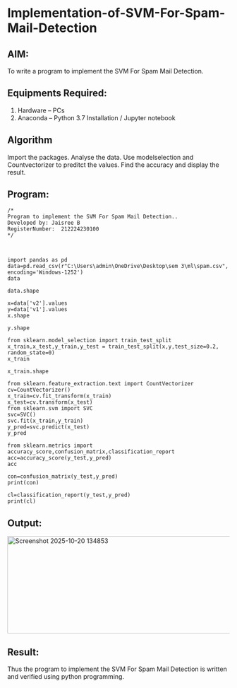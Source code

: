 # Implementation-of-SVM-For-Spam-Mail-Detection

## AIM:
To write a program to implement the SVM For Spam Mail Detection.

## Equipments Required:
1. Hardware – PCs
2. Anaconda – Python 3.7 Installation / Jupyter notebook

## Algorithm
Import the packages.
Analyse the data.
Use modelselection and Countvectorizer to preditct the values.
Find the accuracy and display the result.

## Program:
```
/*
Program to implement the SVM For Spam Mail Detection..
Developed by: Jaisree B
RegisterNumber:  212224230100
*/



import pandas as pd
data=pd.read_csv(r"C:\Users\admin\OneDrive\Desktop\sem 3\ml\spam.csv", encoding='Windows-1252')
data

data.shape

x=data['v2'].values
y=data['v1'].values
x.shape

y.shape

from sklearn.model_selection import train_test_split
x_train,x_test,y_train,y_test = train_test_split(x,y,test_size=0.2, random_state=0)
x_train

x_train.shape

from sklearn.feature_extraction.text import CountVectorizer
cv=CountVectorizer()
x_train=cv.fit_transform(x_train)
x_test=cv.transform(x_test)
from sklearn.svm import SVC
svc=SVC()
svc.fit(x_train,y_train)
y_pred=svc.predict(x_test)
y_pred

from sklearn.metrics import accuracy_score,confusion_matrix,classification_report
acc=accuracy_score(y_test,y_pred)
acc

con=confusion_matrix(y_test,y_pred)
print(con)

cl=classification_report(y_test,y_pred)
print(cl)

```

## Output:

<img width="596" height="220" alt="Screenshot 2025-10-20 134853" src="https://github.com/user-attachments/assets/98fce454-828b-4547-9bb5-95f1699e68dd" />



## Result:
Thus the program to implement the SVM For Spam Mail Detection is written and verified using python programming.
